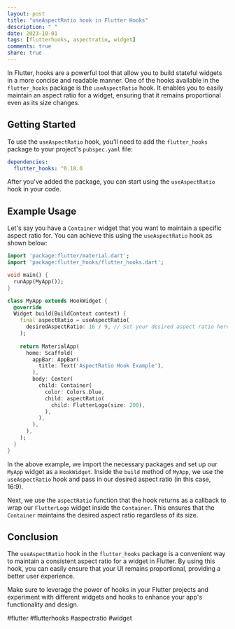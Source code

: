 ```yaml
---
layout: post
title: "useAspectRatio hook in Flutter Hooks"
description: " "
date: 2023-10-01
tags: [flutterhooks, aspectratio, widget]
comments: true
share: true
---
```


In Flutter, hooks are a powerful tool that allow you to build stateful widgets in a more concise and readable manner. One of the hooks available in the `flutter_hooks` package is the `useAspectRatio` hook. It enables you to easily maintain an aspect ratio for a widget, ensuring that it remains proportional even as its size changes.

## Getting Started

To use the `useAspectRatio` hook, you'll need to add the `flutter_hooks` package to your project's `pubspec.yaml` file:

```yaml
dependencies:
  flutter_hooks: ^0.18.0
```

After you've added the package, you can start using the `useAspectRatio` hook in your code.

## Example Usage

Let's say you have a `Container` widget that you want to maintain a specific aspect ratio for. You can achieve this using the `useAspectRatio` hook as shown below:

```dart
import 'package:flutter/material.dart';
import 'package:flutter_hooks/flutter_hooks.dart';

void main() {
  runApp(MyApp());
}

class MyApp extends HookWidget {
  @override
  Widget build(BuildContext context) {
    final aspectRatio = useAspectRatio(
      desiredAspectRatio: 16 / 9, // Set your desired aspect ratio here
    );
  
    return MaterialApp(
      home: Scaffold(
        appBar: AppBar(
          title: Text('AspectRatio Hook Example'),
        ),
        body: Center(
          child: Container(
            color: Colors.blue,
            child: aspectRatio(
              child: FlutterLogo(size: 200),
            ),
          ),
        ),
      ),
    );
  }
}
```

In the above example, we import the necessary packages and set up our `MyApp` widget as a `HookWidget`. Inside the `build` method of `MyApp`, we use the `useAspectRatio` hook and pass in our desired aspect ratio (in this case, 16:9). 

Next, we use the `aspectRatio` function that the hook returns as a callback to wrap our `FlutterLogo` widget inside the `Container`. This ensures that the `Container` maintains the desired aspect ratio regardless of its size.

## Conclusion

The `useAspectRatio` hook in the `flutter_hooks` package is a convenient way to maintain a consistent aspect ratio for a widget in Flutter. By using this hook, you can easily ensure that your UI remains proportional, providing a better user experience.

Make sure to leverage the power of hooks in your Flutter projects and experiment with different widgets and hooks to enhance your app's functionality and design.

#flutter #flutterhooks #aspectratio #widget